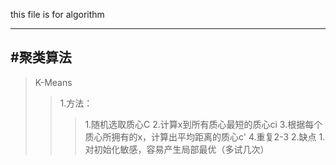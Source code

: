 this file is for algorithm

------------------------
#聚类算法
--------
>K-Means
>>1.方法：
>>>1.随机选取质心C
2.计算x到所有质心最短的质心ci
>>>3.根据每个质心所拥有的x，计算出平均距离的质心c'
>>>4.重复2-3
>>2.缺点
>>>1.对初始化敏感，容易产生局部最优（多试几次）

